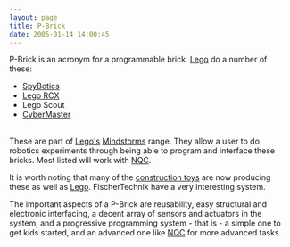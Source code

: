 ```yaml
---
layout: page
title: P-Brick
date: 2005-01-14 14:00:45
---
```

<p>P-Brick is an acronym for a programmable brick. <a class="wiki" href="/wiki/lego.html" title="The best known construction toy">Lego</a> do a number of these:
</p>
<ul><li> <a class="wiki" href="/wiki/spybotics.html" title="Lego Programmable robot kits">SpyBotics</a>
</li><li> <a class="wiki" href="/wiki/rcx.html" title="The Lego RCX">Lego RCX</a>
</li><li> Lego Scout
</li><li> <a class="wiki" href="/wiki/cybermaster.html" title="CyberMaster">CyberMaster</a>
</li></ul><p>
<br/>These are part of <a class="wiki" href="/wiki/lego.html" title="The best known construction toy">Lego's</a> <a class="wiki" href="/wiki/mindstorms.html" title="A Robotic construction toy system from Lego">Mindstorms</a> range. They allow a user to do robotics experiments through being able to program and interface these bricks. Most listed will work with <a class="wiki" href="/wiki/nqc.html" title="Not Quite C - A Lego PBrick Programming Language">NQC</a>.
</p>
<p>It is worth noting that many of the <a class="wiki" href="/wiki/construction_toy.html" title="Construction Toy">construction toys</a> are now producing these as well as <a class="wiki" href="/wiki/lego.html" title="The best known construction toy">Lego</a>. FischerTechnik have a very interesting system.
</p>
<p>The important aspects of a P-Brick are reusability, easy structural and electronic interfacing, a decent array of sensors and actuators in the system, and a progressive programming system - that is - a simple one to get kids started, and an advanced one like <a class="wiki" href="/wiki/nqc.html" title="Not Quite C - A Lego PBrick Programming Language">NQC</a> for more advanced tasks.
</p>
